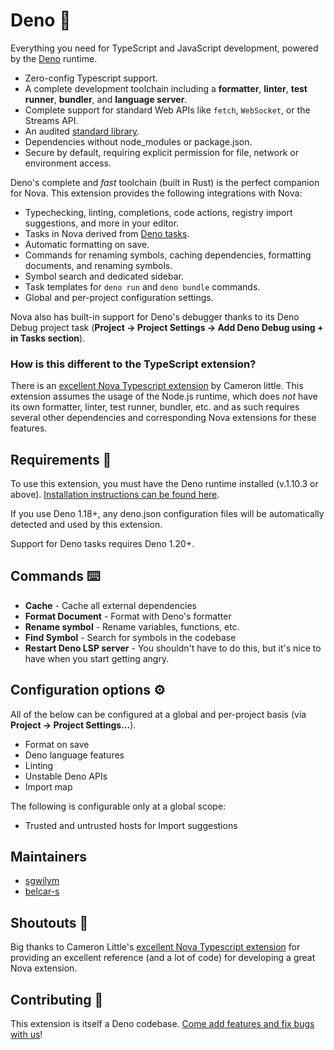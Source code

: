 # Deno 🦕

Everything you need for TypeScript and JavaScript development, powered by the
[Deno](https://deno.land) runtime.

- Zero-config Typescript support.
- A complete development toolchain including a **formatter**, **linter**, **test
  runner**, **bundler**, and **language server**.
- Complete support for standard Web APIs like `fetch`, `WebSocket`, or the
  Streams API.
- An audited [standard library](https://deno.land/std).
- Dependencies without node_modules or package.json.
- Secure by default, requiring explicit permission for file, network or
  environment access.

Deno's complete and _fast_ toolchain (built in Rust) is the perfect companion
for Nova. This extension provides the following integrations with Nova:

- Typechecking, linting, completions, code actions, registry import suggestions,
  and more in your editor.
- Tasks in Nova derived from
  [Deno tasks](https://deno.com/blog/v1.20#new-subcommand-deno-task).
- Automatic formatting on save.
- Commands for renaming symbols, caching dependencies, formatting documents, and
  renaming symbols.
- Symbol search and dedicated sidebar.
- Task templates for `deno run` and `deno bundle` commands.
- Global and per-project configuration settings.

Nova also has built-in support for Deno's debugger thanks to its Deno Debug
project task (**Project → Project Settings → Add Deno Debug using + in Tasks
section**).

### How is this different to the TypeScript extension?

There is an
[excellent Nova Typescript extension](https://github.com/apexskier/nova-typescript)
by Cameron little. This extension assumes the usage of the Node.js runtime,
which does _not_ have its own formatter, linter, test runner, bundler, etc. and
as such requires several other dependencies and corresponding Nova extensions
for these features.

## Requirements 🎒

To use this extension, you must have the Deno runtime installed (v.1.10.3 or
above).
[Installation instructions can be found here](https://deno.land/#installation).

If you use Deno 1.18+, any deno.json configuration files will be automatically
detected and used by this extension.

Support for Deno tasks requires Deno 1.20+.

## Commands ⌨️

- **Cache** - Cache all external dependencies
- **Format Document** - Format with Deno's formatter
- **Rename symbol** - Rename variables, functions, etc.
- **Find Symbol** - Search for symbols in the codebase
- **Restart Deno LSP server** - You shouldn't have to do this, but it's nice to
  have when you start getting angry.

## Configuration options ⚙️

All of the below can be configured at a global and per-project basis (via
**Project → Project Settings...**).

- Format on save
- Deno language features
- Linting
- Unstable Deno APIs
- Import map

The following is configurable only at a global scope:

- Trusted and untrusted hosts for Import suggestions

## Maintainers

- [sgwilym](https://github.com/sgwilym)
- [belcar-s](https://github.com/belcar-s)

## Shoutouts 📣

Big thanks to Cameron Little's
[excellent Nova Typescript extension](https://github.com/apexskier/nova-typescript)
for providing an excellent reference (and a lot of code) for developing a great
Nova extension.

## Contributing 🤝

This extension is itself a Deno codebase.
[Come add features and fix bugs with us](https://github.com/sgwilym/nova-deno)!

